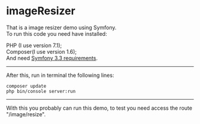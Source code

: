 imageResizer
============
That is a image resizer demo using Symfony.  
To run this code you need have installed:

PHP (I use version 7.1);  
Composer(I use version 1.6);  
And need [Symfony 3.3 requirements](http://symfony.com/doc/3.3/reference/requirements.html).

------------
After this, run in terminal the following lines: 
``` 
composer update  
php bin/console server:run
```
------------
With this you probably can run this demo, to test you need access the route "/image/resize".

